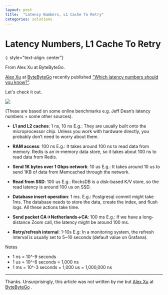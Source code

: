 ```yaml
---
layout: post
title:  "Latency Numbers, L1 Cache To Retry"
categories: solutions
---
```


# Latency Numbers, L1 Cache To Retry
{: style="text-align: center"}

From Alex Xu at ByteByteGo.

[Alex Xu](https://www.linkedin.com/in/alexxubyte/) at [ByteByteGo](https://bytebytego.com/) recently published ["Which latency numbers should you know?"](https://blog.bytebytego.com/p/ep22-latency-numbers-you-should-know).

Let's check it out. 

![](https://substackcdn.com/image/fetch/w_1456,c_limit,f_webp,q_auto:good,fl_progressive:steep/https%3A%2F%2Fbucketeer-e05bbc84-baa3-437e-9518-adb32be77984.s3.amazonaws.com%2Fpublic%2Fimages%2Fd363c7d8-6571-48ea-bb05-6e4a09d48f45_1974x1096.jpeg)

(These are based on some online benchmarks e.g. Jeff Dean’s latency numbers + some other sources).

* **L1 and L2 caches**: 1 ns, 10 ns
E.g.: They are usually built onto the microprocessor chip. Unless you work with hardware directly, you probably don’t need to worry about them.

* **RAM access**: 100 ns
E.g.: It takes around 100 ns to read data from memory. Redis is an in-memory data store, so it takes about 100 ns to read data from Redis.

* **Send 1K bytes over 1 Gbps network**: 10 us
E.g.: It takes around 10 us to send 1KB of data from Memcached through the network.

* **Read from SSD**: 100 us
E.g.: RocksDB is a disk-based K/V store, so the read latency is around 100 us on SSD.

* **Database insert operation**: 1 ms.
E.g.: Postgresql commit might take 1ms. The database needs to store the data, create the index, and flush logs. All these actions take time.

* **Send packet CA->Netherlands->CA**: 100 ms
E.g.: If we have a long-distance Zoom call, the latency might be around 100 ms.

* **Retry/refresh internal**: 1-10s
E.g: In a monitoring system, the refresh interval is usually set to 5~10 seconds (default value on Grafana).

Notes
* 1 ns = 10^-9 seconds
* 1 us = 10^-6 seconds = 1,000 ns
* 1 ms = 10^-3 seconds = 1,000 us = 1,000,000 ns

---

Thanks. Unsurprisingly, this article was not written by me but [Alex Xu](https://www.linkedin.com/in/alexxubyte/) at [ByteByteGo](https://bytebytego.com/) .
